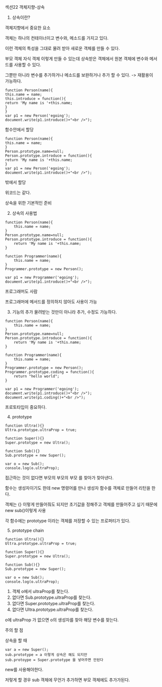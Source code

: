 섹션22 객체지향-상속

1.	상속이란?

객체지향에서 중요한 요소

객체는 하나의 컨테이너이고 변수와, 메소드를 가지고 있다.

이런 객체의 특성을 그대로 물려 받아 새로운 객체를 만들 수 있다.


부모 객체 자식 객체 이렇게 만들 수 있는데 상속받은 객체에서 원본 객체에 변수와 메서드를 사용할 수 있다.

그뿐만 아니라 변수를 추가하거나 메소드를 보완하거나 추가 할 수 있다. -> 재활용이 가능하다.
```
function Person(name){
this.name = name;
this.introduce = function(){
return 'My name is '+this.name; 
} 
}
var p1 = new Person('egoing');
document.write(p1.introduce()+"<br />");
```

함수안에서 할당
```
function Person(name){
this.name = name;
}
Person.prototype.name=null;
Person.prototype.introduce = function(){
return 'My name is '+this.name; 
}
var p1 = new Person('egoing');
document.write(p1.introduce()+"<br />");
```
밖에서 할당

위코드는 같다.

상속을 위한 기본적인 준비 

2.	상속의 사용법
```
function Person(name){
    this.name = name;
}
Person.prototype.name=null;
Person.prototype.introduce = function(){
    return 'My name is '+this.name; 
}
 
function Programmer(name){
    this.name = name;
}
Programmer.prototype = new Person();
 
var p1 = new Programmer('egoing');
document.write(p1.introduce()+"<br />");
```

프로그래머도 사람 

프로그래머에 메서드를 정의하지 않아도 사용이 가능

3.	기능의 추가
물려받는 것만이 아니라 추가, 수정도 가능하다.
```
function Person(name){
    this.name = name;
}
Person.prototype.name=null;
Person.prototype.introduce = function(){
    return 'My name is '+this.name; 
}
 
function Programmer(name){
    this.name = name;
}
Programmer.prototype = new Person();
Programmer.prototype.coding = function(){
    return "hello world";
}
 
var p1 = new Programmer('egoing');
document.write(p1.introduce()+"<br />");
document.write(p1.coding()+"<br />");
```
프로토타입이 중요하다.

4.	prototype
```
function Ultra(){}
Ultra.prototype.ultraProp = true;
 
function Super(){}
Super.prototype = new Ultra();
 
function Sub(){}
Sub.prototype = new Super();
 
var o = new Sub();
console.log(o.ultraProp);
```
접근하는 것이 없다면 부모의 부모의 부모 를 찾아가 찾아낸다.

함수는 생성자이기도 한데 new 명령어를 만나 생성자 함수를 객체로 만들어 리턴을 한다.

객체는 {} 이렇게 만들어줘도 되지만 초기값을 정해주고 객체를 만들어주고 싶기 때문에 new sub()이렇게 사용

각 함수에는 prototype 이라는 객체를 저장할 수 있는 프로퍼티가 있다.

5.	prototype chain

```
function Ultra(){}
Ultra.prototype.ultraProp = true;
 
function Super(){}
Super.prototype = new Ultra();
 
function Sub(){}
Sub.prototype = new Super();
 
var o = new Sub();
console.log(o.ultraProp);

```

1.	객체 o에서 ultraProp를 찾는다.
2.	없다면 Sub.prototype.ultraProp를 찾는다.
3.	없다면 Super.prototype.ultraProp를 찾는다.
4.	없다면 Ultra.prototype.ultraProp를 찾는다.

o에 ultraProp 가 없으면 o의 생성자를 찾아 해당 변수를 찾는다.

주의 할 점 

상속을 할 때
```
var a = new Super();
sub.prototype = a 이렇게 상속은 해도 되지만
sub.protoype = Super.prototype 을 넣어주면 안된다
```
new를 사용해야한다. 

저렇게 할 경우 sub 객체에 무언가 추가하면 부모 객체에도 추가가된다.
